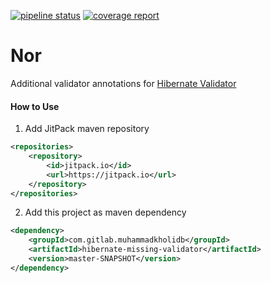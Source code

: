 <a href="https://gitlab.com/muhammadkholidb/nor/-/pipelines" target="_blank"><img alt="pipeline status" src="https://gitlab.com/muhammadkholidb/nor/badges/master/pipeline.svg" /></a> 
<a href="https://gitlab.com/muhammadkholidb/nor/-/jobs" target="_blank"><img alt="coverage report" src="https://gitlab.com/muhammadkholidb/nor/badges/master/coverage.svg" /></a> 

# Nor

Additional validator annotations for [Hibernate Validator](https://hibernate.org/validator/)


#### How to Use
1. Add JitPack maven repository
```xml
<repositories>
    <repository>
        <id>jitpack.io</id>
        <url>https://jitpack.io</url>
    </repository>
</repositories>
```

2. Add this project as maven dependency
```xml
<dependency>
    <groupId>com.gitlab.muhammadkholidb</groupId>
    <artifactId>hibernate-missing-validator</artifactId>
    <version>master-SNAPSHOT</version>
</dependency>
```
